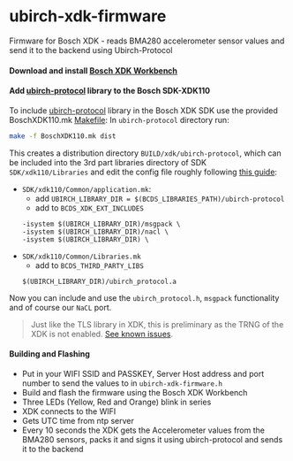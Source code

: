 # ubirch-xdk-firmware
Firmware for Bosch XDK - reads BMA280 accelerometer sensor values and send it to the backend using Ubirch-Protocol

#### Download and install [Bosch XDK Workbench](https://xdk.bosch-connectivity.com/guides)

#### Add [ubirch-protocol](https://github.com/ubirch/ubirch-protocol) library to the Bosch SDK-XDK110

  To include [ubirch-protocol](https://github.com/ubirch/ubirch-protocol#bosch-xdk) library in the Bosch XDK SDK use
  the provided BoschXDK110.mk [Makefile](https://github.com/ubirch/ubirch-protocol/blob/master/BoschXDK110.mk):
  In `ubirch-protocol` directory run:
  ```bash
  make -f BoschXDK110.mk dist
  ```

This creates a distribution directory `BUILD/xdk/ubirch-protocol`, which can be included into the 3rd part libraries
  directory of SDK `SDK/xdk110/Libraries` and edit the config file roughly following [this guide](https://xdk.bosch-connectivity.com/documents/37728/286250/XDK110_Library_Guide.pdf):

  * `SDK/xdk110/Common/application.mk`:
    - add `UBIRCH_LIBRARY_DIR = $(BCDS_LIBRARIES_PATH)/ubirch-protocol`
    - add to `BCDS_XDK_EXT_INCLUDES`
    ```
    -isystem $(UBIRCH_LIBRARY_DIR)/msgpack \
    -isystem $(UBIRCH_LIBRARY_DIR)/nacl \
    -isystem $(UBIRCH_LIBRARY_DIR) \
    ```
  * `SDK/xdk110/Common/Libraries.mk`
    - add to `BCDS_THIRD_PARTY_LIBS`
    ```
    $(UBIRCH_LIBRARY_DIR)/ubirch_protocol.a
    ```

  Now you can include and use the `ubirch_protocol.h`, `msgpack` functionality and of course our `NaCL` port.

  > Just like the TLS library in XDK, this is preliminary as the TRNG of the XDK is not enabled. 
  > [See known issues](http://xdk.bosch-connectivity.com/xdk_docs/html/_known_issues.html).

#### Building and Flashing
  - Put in your WIFI SSID and PASSKEY, Server Host address and port number to send the values to in `ubirch-xdk-firmware.h`
  - Build and flash the firmware using the Bosch XDK Workbench
  - Three LEDs (Yellow, Red and Orange) blink in series
  - XDK connects to the WIFI
  - Gets UTC time from ntp server
  - Every 10 seconds the XDK gets the Accelerometer values from the BMA280 sensors, packs it and signs 
  it using ubirch-protocol and sends it to the backend
